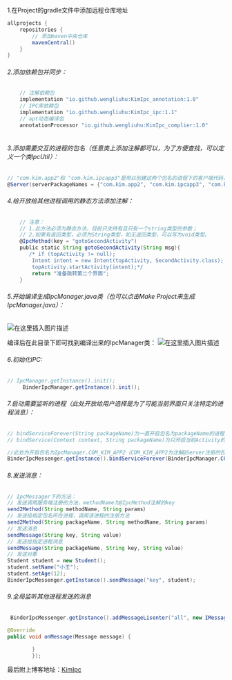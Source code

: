 1.在Project的gradle文件中添加远程仓库地址
```groovy
allprojects {
    repositories {
        // 添加maven中央仓库
        mavenCentral()
    }
}

```
###### 2.添加依赖包并同步：

```groovy
	// 注解依赖包 
   	implementation "io.github.wengliuhu:KimIpc_annotation:1.0"
   	// IPC库依赖包
    implementation "io.github.wengliuhu:KimIpc_ipc:1.1"
    // apt动态编译包
    annotationProcessor "io.github.wengliuhu:KimIpc_complier:1.0"
    
```
###### 3.添加需要交互的进程的包名（任意类上添加注解都可以，为了方便查找，可以定义一个类IpcUtil）：

```groovy
// "com.kim.app2"和 "com.kim.ipcapp3"是用以创建这两个包名的进程下的客户端代码，即 "com.kim.app2"和 "com.kim.ipcapp3"为服务端。
@Server(serverPackageNames = {"com.kim.app2", "com.kim.ipcapp3", "com.kim.kimipc"})
```
###### 4.给开放给其他进程调用的静态方法添加注解：

```groovy
	// 注意：
	// 1.此方法必须为静态方法，目前只支持有且只有一个string类型的参数；
	// 2.如果有返回类型，必须为String类型，如无返回类型，可以写为void类型。
	@IpcMethod(key = "gotoSecondActivity")
    public static String gotoSecondActivity(String msg){
       /* if (topActivity != null);
        Intent intent = new Intent(topActivity, SecondActivity.class);
        topActivity.startActivity(intent);*/
        return "准备跳转第二个界面";
    }
```
###### 5.开始编译生成IpcManager.java类（也可以点击Make Project来生成IpcManager.java）：
![在这里插入图片描述](https://img-blog.csdnimg.cn/20210629101213124.png?x-oss-process=image/watermark,type_ZmFuZ3poZW5naGVpdGk,shadow_10,text_aHR0cHM6Ly9ibG9nLmNzZG4ubmV0L3dlbmdsaXVodQ==,size_16,color_FFFFFF,t_70#pic_center)

编译后在此目录下即可找到编译出来的IpcManager类：
![在这里插入图片描述](https://img-blog.csdnimg.cn/20210629101404773.png?x-oss-process=image/watermark,type_ZmFuZ3poZW5naGVpdGk,shadow_10,text_aHR0cHM6Ly9ibG9nLmNzZG4ubmV0L3dlbmdsaXVodQ==,size_16,color_FFFFFF,t_70#pic_center)
###### 6.初始化IPC:

```java
// IpcManager.getInstance().init();
     BinderIpcManager.getInstance().init();
```
###### 7.启动需要监听的进程（此处开放给用户选择是为了可能当前界面只关注特定的进程消息）：

```java
// bindServiceForever(String packageName)为一直开启包名为packageName的进程的IPC
// bindService(Context context, String packageName)为只开启当前Activity的，后续有可能会断开连接

//此处为开启包名为IpcManager.COM_KIM_APP2（COM_KIM_APP2为注解@Server注册的包名的大写）的Service（即开启该包名所在进程的服务端）
BinderIpcMessenger.getInstance().bindServiceForever(BinderIpcManager.COM_KIM_APP2);
```

###### 8.发送消息：

```java
// IpcMessager下的方法：
// 发送调用服务端注册的方法，methodName为@IpcMethod注解的key
send2Method(String methodName, String params）
// 发送给指定包名所在进程，调用该进程的注册方法
send2Method(String packageName, String methodName, String params)
// 发送消息
sendMessage(String key, String value)
// 发送给指定进程消息
sendMessage(String packageName, String key, String value)
// 发送对象
Student student = new Student();
student.setName("小王");
student.setAge(12);
BinderIpcMessenger.getInstance().sendMessage("key", student);
```
###### 9.全局监听其他进程发送的消息

```java
 BinderIpcMessenger.getInstance().addMessageLisenter("all", new IMessageLisenter() {

@Override
public void onMessage(Message message) {

        }
        });
```
最后附上博客地址：[KimIpc](https://blog.csdn.net/wengliuhu/article/details/118326117)
